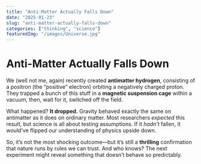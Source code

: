 ```yaml
---
title: "Anti-Matter Actually Falls Down"
date: "2025-01-23"
slug: "anti-matter-actually-falls-down"
categories: ["thinking", "science"]
featuredImg: "/images/Universe.jpg"
---
```


# Anti-Matter Actually Falls Down

We (well not me, again) recently created **antimatter hydrogen**, consisting of a positron (the “positive” electron) orbiting a negatively charged proton. They trapped a bunch of this stuff in a **magnetic suspension cage** within a vacuum, then, wait for it,  switched off the field.

What happened? **It dropped.** Gravity behaved exactly the same on antimatter as it does on ordinary matter. Most researchers *expected* this result, but science is all about testing assumptions. If it *hadn’t* fallen, it would’ve flipped our understanding of physics upside down.

So, it’s not the most shocking outcome—but it’s still a **thrilling** confirmation that nature runs by rules we can trust. And who knows? The next experiment might reveal something that doesn’t behave so predictably.
